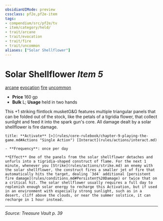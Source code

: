 ```yaml
---
obsidianUIMode: preview
cssclass: pf2e,pf2e-item
tags:
- compendium/src/pf2e/tv
- item/category/held/
- trait/arcane
- trait/evocation
- trait/fire
- trait/uncommon
aliases: ["Solar Shellflower"]
---
```

# Solar Shellflower *Item 5*  
[arcane](arcane.md "Arcane Tradition Trait")  [evocation](evocation.md "Evocation School Trait")  [fire](fire.md "Fire Energy & Element Trait")  [uncommon](uncommon.md "Uncommon Rarity Trait")  

- **Price** 160 gp
- **Bulk** L; **Usage** held in two hands

This +1 striking flintlock musketG&G features multiple triangular panels that can be folded out of the stock, like the petals of a tigridia flower, that collect sunlight and feed it into the spark gun's core. All damage dealt by a solar shellflower is fire damage.

```ad-embed-ability
title: **Activate** [>](rules/core-rulebook/chapter-9-playing-the-game.md#Actions "Single Action") [Interact](rules/actions/interact.md)

- **Frequency**: once per day

**Effect** One of the panels from the solar shellflower detaches and unfurls into a tigridia-shaped construct of flame. For the next 1 minute, whenever you [Strike](rules/actions/strike.md) an enemy with the solar shellflower, the construct fires a smaller jet of fire that automatically hits the target, dealing `3d4` additional [persistent fire damage](rules/conditions.md#Persistent%20Damage) or twice that on a critical hit. The solar shellflower usually requires a full day to replenish enough solar energy to recharge this Activation, but if used in an environment with especially strong sunlight, such as in a desert, cliff above the clouds, or near the summer solstice, it can recharge in 1 hour instead.
```


---
*Source: Treasure Vault p. 39*